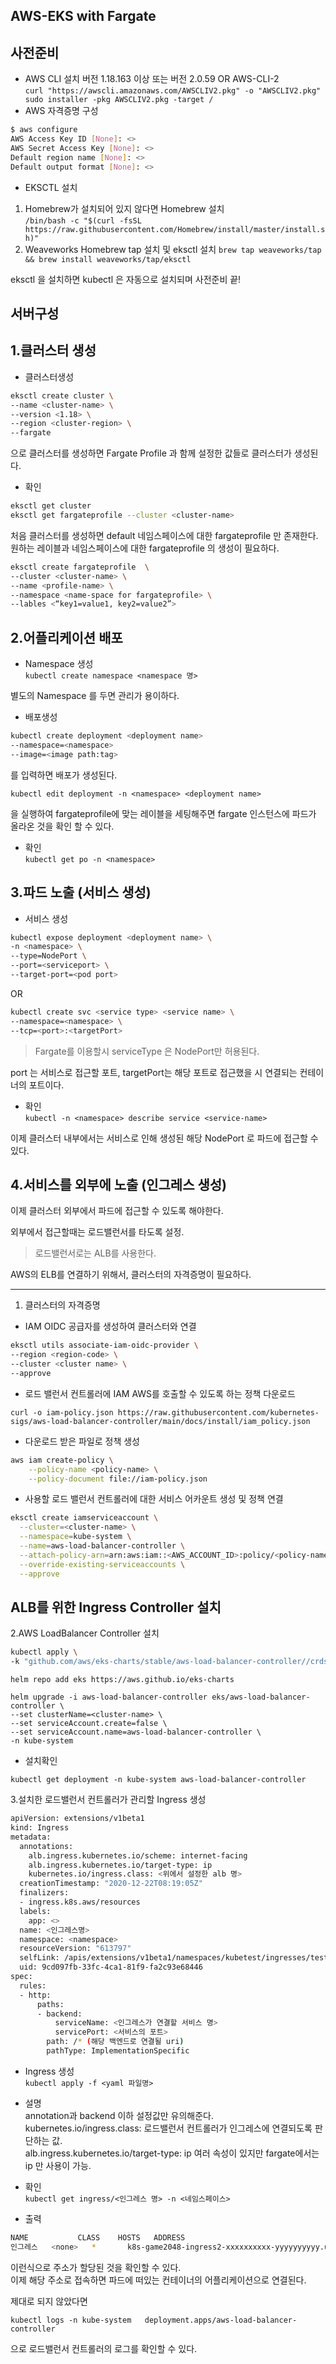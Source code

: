 AWS-EKS with Fargate 
------

## 사전준비  

- AWS CLI 설치 
버전 1.18.163 이상 또는 버전 2.0.59  OR AWS-CLI-2  
`curl "https://awscli.amazonaws.com/AWSCLIV2.pkg" -o "AWSCLIV2.pkg" sudo installer -pkg AWSCLIV2.pkg -target /`  
- AWS 자격증명 구성  
```bash
$ aws configure
AWS Access Key ID [None]: <>
AWS Secret Access Key [None]: <>
Default region name [None]: <>
Default output format [None]: <>
```
- EKSCTL 설치  
1. Homebrew가 설치되어 있지 않다면 Homebrew 설치   
`/bin/bash -c "$(curl -fsSL https://raw.githubusercontent.com/Homebrew/install/master/install.sh)"`   
2. Weaveworks Homebrew tap 설치 및 eksctl 설치 
`brew tap weaveworks/tap && brew install weaveworks/tap/eksctl`  

 eksctl 을 설치하면 kubectl 은 자동으로 설치되며 사전준비 끝!
  
## 서버구성

1.클러스터 생성  
--
- 클러스터생성  
``` bash 
eksctl create cluster \ 
--name <cluster-name> \ 
--version <1.18> \ 
--region <cluster-region> \ 
--fargate
```  
으로 클러스터를 생성하면 Fargate Profile 과 함께 설정한 값들로 클러스터가 생성된다.


- 확인
``` bash
eksctl get cluster
eksctl get fargateprofile --cluster <cluster-name>  
```


처음 클러스터를 생성하면 default 네임스페이스에 대한 fargateprofile 만 존재한다.   
원하는 레이블과 네임스페이스에 대한 fargateprofile 의 생성이 필요하다.  
 
``` bash
eksctl create fargateprofile  \
--cluster <cluster-name> \
--name <profile-name> \
--namespace <name-space for fargateprofile> \
--lables <“key1=value1, key2=value2”>
```
  
  
  
2.어플리케이션 배포   
--
- Namespace 생성   
`kubectl create namespace <namespace 명>`

별도의 Namespace 를 두면 관리가 용이하다.

- 배포생성 

``` bash
kubectl create deployment <deployment name>
--namespace=<namespace> 
--image=<image path:tag>
```

를 입력하면 배포가 생성된다.  

`kubectl edit deployment -n <namespace> <deployment name>`

을 실행하여 fargateprofile에 맞는 레이블을 세팅해주면 fargate 인스턴스에 파드가 올라온 것을 확인 할 수 있다.

- 확인  
`kubectl get po -n <namespace>`  

3.파드 노출 (서비스 생성)
--
- 서비스 생성
``` bash
kubectl expose deployment <deployment name> \
-n <namespace> \
--type=NodePort \
--port=<serviceport> \
--target-port=<pod port>
```
OR
``` bash
kubectl create svc <service type> <service name> \
--namespace=<namespace> \
--tcp=<port>:<targetPort>
```
>Fargate를 이용할시 serviceType 은 NodePort만 허용된다.

port 는 서비스로 접근할 포트, targetPort는 해당 포트로 접근했을 시 연결되는 컨테이너의 포트이다.

- 확인  
`kubectl -n <namespace> describe service <service-name>`


이제 클러스터 내부에서는 서비스로 인해 생성된 해당 NodePort 로 파드에 접근할 수 있다.

4.서비스를 외부에 노출 (인그레스 생성)
--
이제 클러스터 외부에서 파드에 접근할 수 있도록 해야한다.

외부에서 접근할때는 로드밸런서를 타도록 설정.

>로드밸런서로는 ALB를 사용한다.

AWS의 ELB를 연결하기 위해서, 클러스터의 자격증명이 필요하다.

---
1. 클러스터의 자격증명  
- IAM OIDC 공급자를 생성하여 클러스터와 연결
``` bash
eksctl utils associate-iam-oidc-provider \ 
--region <region-code> \ 
--cluster <cluster name> \ 
--approve
```

- 로드 밸런서 컨트롤러에 IAM AWS를 호출할 수 있도록 하는 정책 다운로드 

`curl -o iam-policy.json https://raw.githubusercontent.com/kubernetes-sigs/aws-load-balancer-controller/main/docs/install/iam_policy.json`


- 다운로드 받은 파일로 정책 생성
``` bash
aws iam create-policy \
    --policy-name <policy-name> \
    --policy-document file://iam-policy.json
```
- 사용할 로드 밸런서 컨트롤러에 대한 서비스 어카운트 생성 및 정책 연결
``` bash
eksctl create iamserviceaccount \
  --cluster=<cluster-name> \
  --namespace=kube-system \
  --name=aws-load-balancer-controller \
  --attach-policy-arn=arn:aws:iam::<AWS_ACCOUNT_ID>:policy/<policy-name> \
  --override-existing-serviceaccounts \
  --approve
```

ALB를 위한 Ingress Controller 설치
---
2.AWS LoadBalancer Controller 설치  
``` bash
kubectl apply \
-k "github.com/aws/eks-charts/stable/aws-load-balancer-controller//crds?ref=master"
```
```
helm repo add eks https://aws.github.io/eks-charts

helm upgrade -i aws-load-balancer-controller eks/aws-load-balancer-controller \ 
--set clusterName=<cluster-name> \ 
--set serviceAccount.create=false \ 
--set serviceAccount.name=aws-load-balancer-controller \ 
-n kube-system
```
- 설치확인

`kubectl get deployment -n kube-system aws-load-balancer-controller`


3.설치한 로드밸런서 컨트롤러가 관리할 Ingress 생성
``` bash
apiVersion: extensions/v1beta1
kind: Ingress
metadata:
  annotations:
    alb.ingress.kubernetes.io/scheme: internet-facing
    alb.ingress.kubernetes.io/target-type: ip 
    kubernetes.io/ingress.class: <위에서 설정한 alb 명>
  creationTimestamp: "2020-12-22T08:19:05Z"
  finalizers:
  - ingress.k8s.aws/resources
  labels:
    app: <>
  name: <인그레스명>
  namespace: <namespace>
  resourceVersion: "613797"
  selfLink: /apis/extensions/v1beta1/namespaces/kubetest/ingresses/testingress
  uid: 9cd097fb-33fc-4ca1-81f9-fa2c93e68446
spec:
  rules:
  - http:
      paths:
      - backend:
          serviceName: <인그레스가 연결할 서비스 명>
          servicePort: <서비스의 포트>
        path: /* (해당 백엔드로 연결될 uri)
        pathType: ImplementationSpecific
```  
- Ingress 생성   
`kubectl apply -f <yaml 파일명>`

- 설명  
annotation과 backend 이하 설정값만 유의해준다.  
kubernetes.io/ingress.class: 로드밸런서 컨트롤러가 인그레스에 연결되도록 판단하는 값.  
 alb.ingress.kubernetes.io/target-type: ip  여러 속성이 있지만 fargate에서는 ip 만 사용이 가능.

- 확인   
`kubectl get ingress/<인그레스 명> -n <네임스페이스>`  
- 출력  
``` bash  
NAME           CLASS    HOSTS   ADDRESS                                                                   PORTS   AGE
인그레스   <none>   *       k8s-game2048-ingress2-xxxxxxxxxx-yyyyyyyyyy.us-west-2.elb.amazonaws.com   80      2m32s
```
이런식으로 주소가 할당된 것을 확인할 수 있다.  
 이제 해당 주소로 접속하면 파드에 떠있는 컨테이너의 어플리케이션으로 연결된다. 

제대로 되지 않았다면

`kubectl logs -n kube-system   deployment.apps/aws-load-balancer-controller`

으로 로드밸런서 컨트롤러의 로그를 확인할 수 있다.

